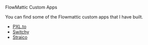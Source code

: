 FlowMattic Custom Apps

You can find some of the Flowmattic custom apps that I have built.

- [PXL.to](pxl-to)
- [Switchy](switchy)
- [Straico](straico)